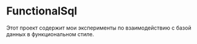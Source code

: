 # FunctionalSql
Этот проект содержит мои эксперименты по взаимодействию с базой данных в функциональном стиле.
